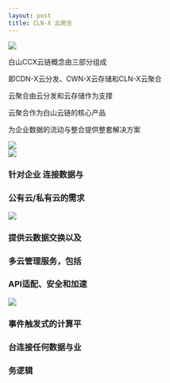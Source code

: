 ```yaml
---
layout: post
title: CLN-X 云聚合
---
```


<div class="ccx-6">
	<div class="min"><img src="{{ site.baseurl }}/public/image/cln/cln-01.png"></div>
</div>
<div class="ccx-6">
	<div class="min">
		<p>白山CCX云链概念由三部分组成</p>
		<p>即CDN-X云分发、CWN-X云存储和CLN-X云聚合</p>
		<p>云聚合由云分发和云存储作为支撑</p>
		<p>云聚合作为白山云链的核心产品</p>
		<p>为企业数据的流动与整合提供整套解决方案</p>
	</div>
</div>
<div class="clean"></div>
<div class="ccx-80">
	<img src="{{ site.baseurl }}/public/image/cln/cln-02.jpg">
</div>
<div class="bottom-100"></div>
<div class="ccx-80">
	<div class="ccx-4">
		<img src="{{ site.baseurl }}/public/image/cln/cln-03.png">
		<h3>针对企业 连接数据与</h3>
		<h3>公有云/私有云的需求</h3>
	</div>
	<div class="ccx-4">
		<img src="{{ site.baseurl }}/public/image/cln/cln-03.png">
		<h3>提供云数据交换以及</h3>
		<h3>多云管理服务，包括</h3>
		<h3>API适配、安全和加速</h3>
	</div>
	<div class="ccx-4">
		<img src="{{ site.baseurl }}/public/image/cln/cln-03.png">
		<h3>事件触发式的计算平</h3>
		<h3>台连接任何数据与业</h3>
		<h3>务逻辑</h3>
	</div>
</div>
<div class="clean"></div>
